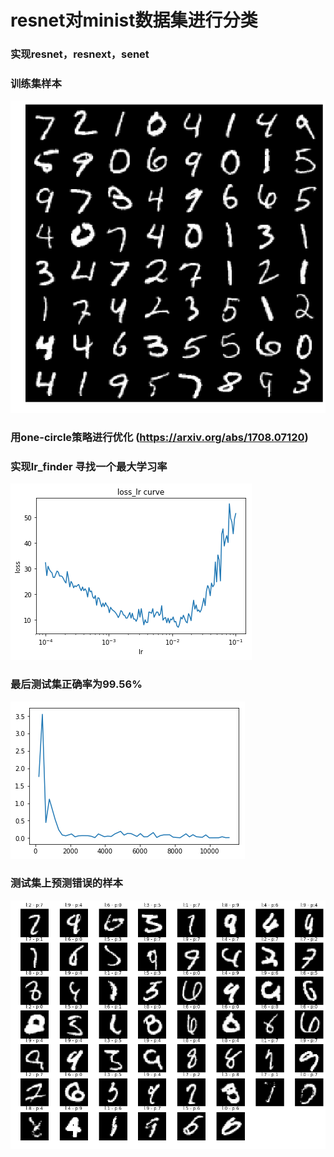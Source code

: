 # resnet对minist数据集进行分类

### 实现resnet，resnext，senet
### 训练集样本
![image](imgs/minist_pic.png)

### 用one-circle策略进行优化 (https://arxiv.org/abs/1708.07120)
### 实现lr_finder 寻找一个最大学习率
![image](imgs/find_lr.png)

### 最后测试集正确率为99.56%
![image](imgs/steps_loss.png)
### 测试集上预测错误的样本
![image](imgs/test_error.png)
